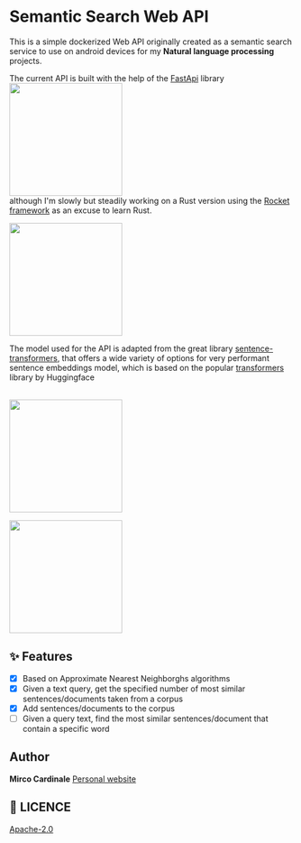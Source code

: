 # Semantic Search Web API

This is a simple dockerized Web API originally created as a semantic search service to use on android devices for my **Natural language processing** projects.

The current API is built with the help of the [FastApi](https://fastapi.tiangolo.com/) library
<a href="https://fastapi.tiangolo.com/"><img src="https://camo.githubusercontent.com/86d9ca3437f5034da052cf0fd398299292aab0e4479b58c20f2fc37dd8ccbe05/68747470733a2f2f666173746170692e7469616e676f6c6f2e636f6d2f696d672f6c6f676f2d6d617267696e2f6c6f676f2d7465616c2e706e67" width="200"/></a>
<br>
although I'm slowly but steadily working on a Rust version using the [Rocket framework](https://rocket.rs/) as an excuse to learn Rust.

<a href="https://www.rust-lang.org//"><img src="https://upload.wikimedia.org/wikipedia/commons/thumb/d/d5/Rust_programming_language_black_logo.svg/1200px-Rust_programming_language_black_logo.svg.png" width="200"/></a>


The model used for the API is adapted from the great library [sentence-transformers](https://github.com/UKPLab/sentence-transformers), that offers a wide variety of options for very performant sentence embeddings model, which is based on the popular [transformers](https://huggingface.co/) library by Huggingface

<br> <a href="https://fastapi.tiangolo.com/"><img src="https://repository-images.githubusercontent.com/155220641/a16c4880-a501-11ea-9e8f-646cf611702e" width="200"/></a> 

<a href="https://fastapi.tiangolo.com/"><img src="https://www.sbert.net/_static/logo.png" width="200"/></a>


## ✨ Features

- [x] Based on Approximate Nearest Neighborghs algorithms
- [x] Given a text query, get the specified number of most similar sentences/documents taken from a corpus 
- [x] Add sentences/documents to the corpus
- [ ] Given a query text, find the most similar sentences/document that contain a specific word

## Author

**Mirco Cardinale**
[Personal website](https://mirco-cardinale-portfolio.herokuapp.com/)

## 🔖 LICENCE

[Apache-2.0](https://github.com/cr1m5onk1ng/nala_android_app/blob/dev/LICENSE)